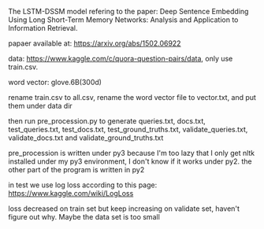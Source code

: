 The LSTM-DSSM model refering to the paper: Deep Sentence Embedding Using Long Short-Term Memory Networks: Analysis and Application to Information Retrieval.

papaer available at: https://arxiv.org/abs/1502.06922

data: https://www.kaggle.com/c/quora-question-pairs/data, only use train.csv.

word vector: glove.6B(300d)

rename train.csv to all.csv, rename the word vector file to vector.txt, and put them under data dir

then run pre_procession.py to generate queries.txt, docs.txt, test_queries.txt, test_docs.txt, test_ground_truths.txt, validate_queries.txt, validate_docs.txt and validate_ground_truths.txt

pre_procession is written under py3 because I'm too lazy that I only get nltk installed under my py3 environment, I don't know if it works under py2. the other part of the program is written in py2

in test we use log loss according to this page: https://www.kaggle.com/wiki/LogLoss

loss decreased on train set but keep increasing on validate set, haven't figure out why. Maybe the data set is too small